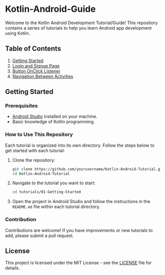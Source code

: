 # Kotlin-Android-Guide


Welcome to the Kotlin Android Development Tutorial/Guide! This repository contains a series of tutorials to help you learn Android app development using Kotlin.

## Table of Contents

1. [Getting Started](https://github.com/jenishborah/Android_Development_Guide.git)
2. [Login and Signup Page](https://github.com/jenishborah/Firebase-Login_Signup-Page.git)
3. [Button OnClick Listener](tutorials/03-Button-OnClick/README.md)
4. [Navigation Between Activities](tutorials/04-Navigation-Between-Activities/README.md)

## Getting Started

### Prerequisites

- [Android Studio](https://developer.android.com/studio) installed on your machine.
- Basic knowledge of Kotlin programming.

### How to Use This Repository

Each tutorial is organized into its own directory. Follow the steps below to get started with each tutorial:

1. Clone the repository:
    ```bash
    git clone https://github.com/yourusername/Kotlin-Android-Tutorial.git
    cd Kotlin-Android-Tutorial
    ```

2. Navigate to the tutorial you want to start:
    ```bash
    cd tutorials/01-Getting-Started
    ```

3. Open the project in Android Studio and follow the instructions in the `README.md` file within each tutorial directory.

### Contribution

Contributions are welcome! If you have improvements or new tutorials to add, please submit a pull request.

## License

This project is licensed under the MIT License - see the [LICENSE](LICENSE) file for details.

